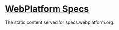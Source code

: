 # [WebPlatform Specs](http://specs.webplatform.org)

The static content served for specs.webplatform.org.
